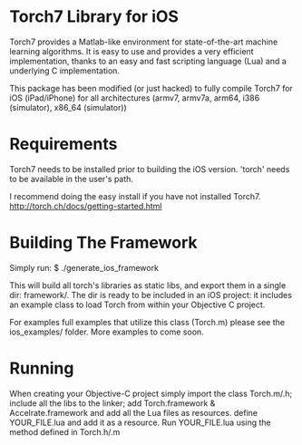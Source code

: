 Torch7 Library for iOS
======================

Torch7 provides a Matlab-like environment for state-of-the-art machine
learning algorithms. It is easy to use and provides a very efficient
implementation, thanks to an easy and fast scripting language (Lua) and a
underlying C implementation.

This package has been modified (or just hacked) to fully compile
Torch7 for iOS (iPad/iPhone) for all architectures (armv7, armv7a, arm64, i386 (simulator), x86_64 (simulator))

Requirements
============

Torch7 needs to be installed prior to building the iOS
version. 'torch' needs to be available in the user's path.

I recommend doing the easy install if you have not installed Torch7.
http://torch.ch/docs/getting-started.html

Building The Framework
============
Simply run:
$ ./generate_ios_framework

This will build all torch's libraries as static libs, and export them
in a single dir: framework/. The dir is ready to be included in
an iOS project: it includes an example class to load Torch from within
your Objective C project.

For examples full examples that utilize this class (Torch.m) please see 
the ios_examples/ folder. More examples to come soon.

Running
=======
When creating your Objective-C project simply import the class
Torch.m/.h; include all the libs to the linker; add Torch.framework & Accelrate.framework
and add all the Lua files as resources. define YOUR_FILE.lua and add it as 
a resource. Run YOUR_FILE.lua using the method defined in Torch.h/.m